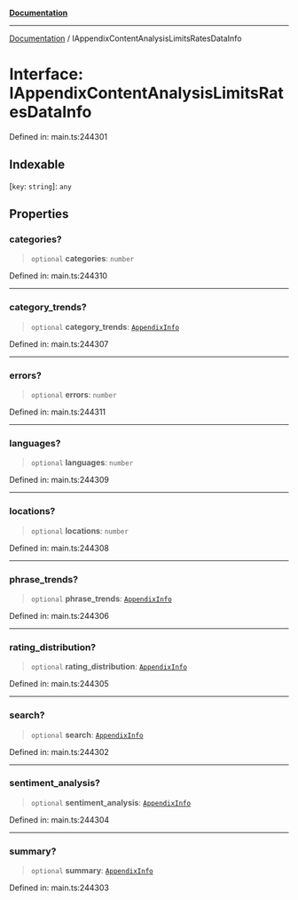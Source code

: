 [**Documentation**](../README.md)

***

[Documentation](../README.md) / IAppendixContentAnalysisLimitsRatesDataInfo

# Interface: IAppendixContentAnalysisLimitsRatesDataInfo

Defined in: main.ts:244301

## Indexable

\[`key`: `string`\]: `any`

## Properties

### categories?

> `optional` **categories**: `number`

Defined in: main.ts:244310

***

### category\_trends?

> `optional` **category\_trends**: [`AppendixInfo`](../classes/AppendixInfo.md)

Defined in: main.ts:244307

***

### errors?

> `optional` **errors**: `number`

Defined in: main.ts:244311

***

### languages?

> `optional` **languages**: `number`

Defined in: main.ts:244309

***

### locations?

> `optional` **locations**: `number`

Defined in: main.ts:244308

***

### phrase\_trends?

> `optional` **phrase\_trends**: [`AppendixInfo`](../classes/AppendixInfo.md)

Defined in: main.ts:244306

***

### rating\_distribution?

> `optional` **rating\_distribution**: [`AppendixInfo`](../classes/AppendixInfo.md)

Defined in: main.ts:244305

***

### search?

> `optional` **search**: [`AppendixInfo`](../classes/AppendixInfo.md)

Defined in: main.ts:244302

***

### sentiment\_analysis?

> `optional` **sentiment\_analysis**: [`AppendixInfo`](../classes/AppendixInfo.md)

Defined in: main.ts:244304

***

### summary?

> `optional` **summary**: [`AppendixInfo`](../classes/AppendixInfo.md)

Defined in: main.ts:244303

